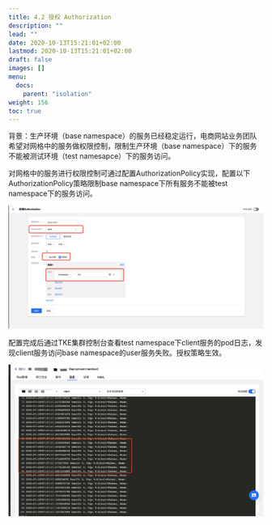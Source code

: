 ```yaml
---
title: 4.2 授权 Authorization
description: ""
lead: ""
date: 2020-10-13T15:21:01+02:00
lastmod: 2020-10-13T15:21:01+02:00
draft: false
images: []
menu:
  docs:
    parent: "isolation"
weight: 156
toc: true
---
```


背景：生产环境（base namespace）的服务已经稳定运行，电商网站业务团队希望对网格中的服务做权限控制，限制生产环境（base namespace）下的服务不能被测试环境（test namesapce）下的服务访问。

对网格中的服务进行权限控制可通过配置AuthorizationPolicy实现，配置以下AuthorizationPolicy策略限制base namespace下所有服务不能被test namespace下的服务访问。

<img src="/images/safeLink/4-2-1.png"></img>

配置完成后通过TKE集群控制台查看test namespace下client服务的pod日志，发现client服务访问base namespace的user服务失败。授权策略生效。

<img src="/images/safeLink/4-2-2.png"></img>